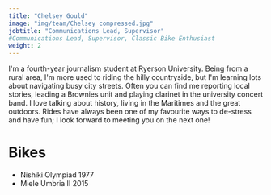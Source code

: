 ```yaml
---
title: "Chelsey Gould"
image: "img/team/Chelsey compressed.jpg"
jobtitle: "Communications Lead, Supervisor"
#Communications Lead, Supervisor, Classic Bike Enthusiast
weight: 2
---
```


I'm a fourth-year journalism student at Ryerson University. Being from a rural
area, I'm more used to riding the hilly countryside, but I'm learning lots
about navigating busy city streets. Often you can find me reporting local
stories, leading a Brownies unit and playing clarinet in the university concert
band. I love talking about history, living in the Maritimes and the great
outdoors. Rides have always been one of my favourite ways to de-stress and have
fun; I look forward to meeting you on the next one!

# Bikes

- Nishiki Olympiad 1977
- Miele Umbria II 2015
